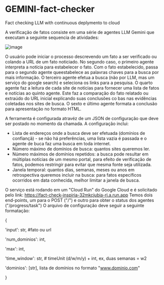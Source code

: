 # GEMINI-fact-checker
Fact checking LLM with continuous deplymento to cloud

A verificação de fatos consiste em uma série de agentes LLM Gemini que executam a seguinte sequencia de atividades:

![image](https://github.com/nikinuk/GEMINI-fact-checker/assets/141849141/9a27ab80-f151-4a29-9f28-e4d38ee11f16)

O usuário pode iniciar o processo descrevendo um fato a ser verificado ou colando a URL de um fato noticiado. No segundo caso, o primeiro agente interpreta a notícia para estabelecer o fato. Com o fato estabelecido, passa para o segundo agente queestabelece as palavras chaves para a busca por mais informação.
O terceiro agente efetua a busca (não por LLM, mas um serviço do google search) e seleciona os links para a pesquisa. O quarto agente faz a leitura de cada site de notícias para fornecer uma lista de fatos e notícias ao quinto agente. Este faz a comparação do fato relatado ou extraúdo do URL inicial explicando suas conclusões co bas nas evidências coletadas nos sites de busca. O sexto e último agente formata a conclusão para apresentação no formato HTML.

A ferramenta é configurada atravéz de um JSON de configuração que deve ser postado no momento da chamada. A configuração inclui:
- Lista de endereços onde a busca deve ser efetuada (domínios de confiançã) - se não há preferências, uma lista vazia é passada e o agente de buca faz uma busca em toda internet.
- Número máximo de domínios de busca: quantos sites queremos ler.
- Número máximos de domínios repetidos: a busca pode resultar em múltiplas notícias de um mesmo portal, para efeito de verificação de fatos, podemos restringir para evitar que mesma fonte seja utilizada.
- Janela temporal: quantos dias, semanas, meses ou anos em retrospectiva queremos incluir na busca: para fatos específicos ocorridos em data conhecida, melhor limitar a janela de busca.

O serviço está rodando em um "Cloud Run" do Google Cloud e é solicitado pelo link: https://fact-check-inspiria-32mkcjubia-rj.a.run.app
Temos dois end-points, um para o POST ("/") e outro para obter o status dos agentes ("/progress/task")
O arquivo de configuração deve seguir a seguinte formatação:

{ 

'input': str, #fato ou url

'num_dominios': int, 

'max': int,

'time_window': str, # timeUnit (d/w/m/y) + int, ex, duas semanas = w2

'dominios': [str], lista de domínios no formato "www.dominio.com"

}
